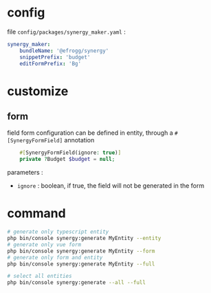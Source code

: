 # config
file `config/packages/synergy_maker.yaml` : 
```yaml
synergy_maker:
    bundleName: '@efrogg/synergy'
    snippetPrefix: 'budget'
    editFormPrefix: 'Bg'
```

# customize
## form
field form configuration can be defined in entity, through a `#[SynergyFormField]` annotation
```php
    #[SynergyFormField(ignore: true)]
    private ?Budget $budget = null;
```
parameters : 
* `ignore` : boolean, if true, the field will not be generated in the form


# command

```bash
# generate only typescript entity
php bin/console synergy:generate MyEntity --entity
# generate only vue form
php bin/console synergy:generate MyEntity --form
# generate only form and entity
php bin/console synergy:generate MyEntity --full

# select all entities
php bin/console synergy:generate --all --full
```
